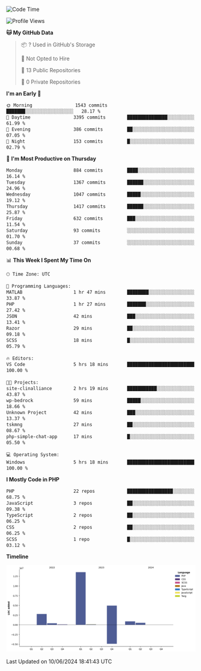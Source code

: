 <!--START_SECTION:waka-->
![Code Time](http://img.shields.io/badge/Code%20Time-1%2C729%20hrs%2042%20mins-blue)

![Profile Views](http://img.shields.io/badge/Profile%20Views-0-blue)

**🐱 My GitHub Data** 

> 📦 ? Used in GitHub's Storage 
 > 
> 🚫 Not Opted to Hire
 > 
> 📜 13 Public Repositories 
 > 
> 🔑 0 Private Repositories 
 > 
**I'm an Early 🐤** 

```text
🌞 Morning                1543 commits        ███████░░░░░░░░░░░░░░░░░░   28.17 % 
🌆 Daytime                3395 commits        ███████████████░░░░░░░░░░   61.99 % 
🌃 Evening                386 commits         ██░░░░░░░░░░░░░░░░░░░░░░░   07.05 % 
🌙 Night                  153 commits         █░░░░░░░░░░░░░░░░░░░░░░░░   02.79 % 
```
📅 **I'm Most Productive on Thursday** 

```text
Monday                   884 commits         ████░░░░░░░░░░░░░░░░░░░░░   16.14 % 
Tuesday                  1367 commits        ██████░░░░░░░░░░░░░░░░░░░   24.96 % 
Wednesday                1047 commits        █████░░░░░░░░░░░░░░░░░░░░   19.12 % 
Thursday                 1417 commits        ██████░░░░░░░░░░░░░░░░░░░   25.87 % 
Friday                   632 commits         ███░░░░░░░░░░░░░░░░░░░░░░   11.54 % 
Saturday                 93 commits          ░░░░░░░░░░░░░░░░░░░░░░░░░   01.70 % 
Sunday                   37 commits          ░░░░░░░░░░░░░░░░░░░░░░░░░   00.68 % 
```


📊 **This Week I Spent My Time On** 

```text
🕑︎ Time Zone: UTC

💬 Programming Languages: 
MATLAB                   1 hr 47 mins        ████████░░░░░░░░░░░░░░░░░   33.87 % 
PHP                      1 hr 27 mins        ███████░░░░░░░░░░░░░░░░░░   27.42 % 
JSON                     42 mins             ███░░░░░░░░░░░░░░░░░░░░░░   13.41 % 
Razor                    29 mins             ██░░░░░░░░░░░░░░░░░░░░░░░   09.18 % 
SCSS                     18 mins             █░░░░░░░░░░░░░░░░░░░░░░░░   05.79 % 

🔥 Editors: 
VS Code                  5 hrs 18 mins       █████████████████████████   100.00 % 

🐱‍💻 Projects: 
site-clinalliance        2 hrs 19 mins       ███████████░░░░░░░░░░░░░░   43.87 % 
wp-bedrock               59 mins             █████░░░░░░░░░░░░░░░░░░░░   18.66 % 
Unknown Project          42 mins             ███░░░░░░░░░░░░░░░░░░░░░░   13.37 % 
tskmng                   27 mins             ██░░░░░░░░░░░░░░░░░░░░░░░   08.67 % 
php-simple-chat-app      17 mins             █░░░░░░░░░░░░░░░░░░░░░░░░   05.50 % 

💻 Operating System: 
Windows                  5 hrs 18 mins       █████████████████████████   100.00 % 
```

**I Mostly Code in PHP** 

```text
PHP                      22 repos            █████████████████░░░░░░░░   68.75 % 
JavaScript               3 repos             ██░░░░░░░░░░░░░░░░░░░░░░░   09.38 % 
TypeScript               2 repos             ██░░░░░░░░░░░░░░░░░░░░░░░   06.25 % 
CSS                      2 repos             ██░░░░░░░░░░░░░░░░░░░░░░░   06.25 % 
SCSS                     1 repo              █░░░░░░░░░░░░░░░░░░░░░░░░   03.12 % 
```



**Timeline**

![Lines of Code chart](https://raw.githubusercontent.com/tahar-elgunaoui/tahar-elgunaoui/main/assets/bar_graph.png)


 Last Updated on 10/06/2024 18:41:43 UTC
<!--END_SECTION:waka-->
